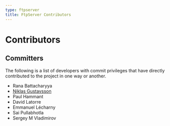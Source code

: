 ```yaml
---
type: ftpserver
title: FtpServer Contributors
---
```


# Contributors

## Committers

The following is a list of developers with commit privileges that have directly contributed to the project in one way or another.

* Rana Battacharyya
* [Niklas Gustavsson](http://protocol7.com/)
* Paul Hammant
* David Latorre
* Emmanuel L&eacute;charny
* Sai Pullabhotla
* Sergey M Vladimirov
